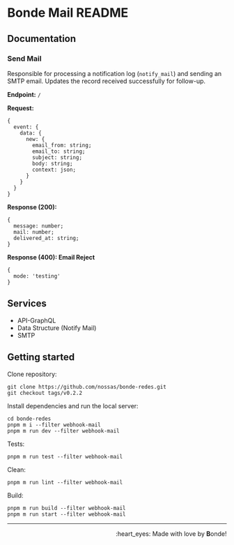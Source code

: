 # Bonde Mail README

## Documentation

### Send Mail

Responsible for processing a notification log (`notify_mail`) and sending an SMTP email. Updates the record received successfully for follow-up.

**Endpoint:** `/`

**Request:**
```
{
  event: {
    data: {
      new: {
        email_from: string;
        email_to: string;
        subject: string;
        body: string;
        context: json;
      }
    }
  }
}
```

**Response (200):**
```
{
  message: number;
  mail: number;
  delivered_at: string;
}
```

**Response (400): Email Reject**
```
{
  mode: 'testing'
}
```

## Services

- API-GraphQL
- Data Structure (Notify Mail)
- SMTP

## Getting started

Clone repository:

```
git clone https://github.com/nossas/bonde-redes.git
git checkout tags/v0.2.2
```

Install dependencies and run the local server:

```
cd bonde-redes
pnpm m i --filter webhook-mail
pnpm m run dev --filter webhook-mail
```

Tests:

```
pnpm m run test --filter webhook-mail
```

Clean:

```
pnpm m run lint --filter webhook-mail
```

Build:

```
pnpm m run build --filter webhook-mail
pnpm m run start --filter webhook-mail
```
_________________________________________
<p align='right'>:heart_eyes: Made with love by <b>B</b>onde!</p>